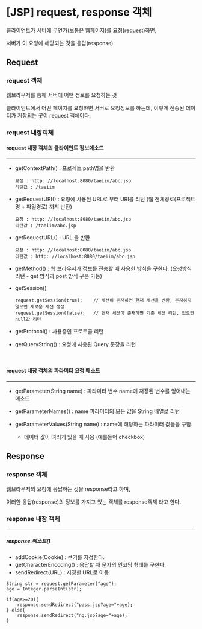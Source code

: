# [JSP] request, response 객체

클라이언트가 서버에 무언가(보통은 웹페이지)를 요청(request)하면, 

서버가 이 요청에 해당되는 것을 응답(response)



## Request

### request 객체

웹브라우저를 통해 서버에 어떤 정보를 요청하는 것

클라이언트에서 어떤 페이지를 요청하면 서버로 요청정보를 하는데, 이렇게 전송된 데이터가 저장되는 곳이 request 객체이다.



### request 내장객체

#### request 내장 객체의 클라이언트 정보메소드

---
 
- getContextPath() : 프로젝트 path명을 반환

  ```
  요청 : http: //localhost:8080/taeiim/abc.jsp
  리턴값 : /taeiim
  ```

- getRequestURI() :  요청에 사용된 URL로 부터 URI를 리턴  (웹 전체경로(프로젝트명 + 파일경로) 까지 반환)

  ```
  요청 : http: //localhost:8080/taeiim/abc.jsp
  리턴값 : /taeiim/abc.jsp
  ```

- getRequestURL() : URL 을 반환

  ```
  요청 : http: //localhost:8080/taeiim/abc.jsp
  리턴값 : http: //localhost:8080/taeiim/abc.jsp
  ```

- getMethod() : 웹 브라우저가 정보를 전송할 때 사용한 방식을 구한다.  (요청방식 리턴 - get 방식과 post 방식 구분 가능)

- getSession() 

  ```
  request.getSession(true);    // 세션이 존재하면 현재 세션을 반환, 존재하지 않으면 새로운 세션 생성
  request.getSession(false);   // 현재 세션이 존재하면 기존 세션 리턴, 없으면 null값 리턴
  ```

- getProtocol() : 사용중인 프로토콜 리턴

- getQueryString() : 요청에 사용된 Query 문장을 리턴

  ​


#### request 내장 객체의 파라미터 요청 메소드

---

- getParameter(String name) : 파라미터 변수 name에 저장된 변수를 얻어내는 메소드


- getParameterNames() : name 파라미터의 모든 값을 String 배열로 리턴
- getParameterValues(String name) : name에 해당하는 파라미터 값들을 구함.
  - 데이터 값이 여러개 있을 때 사용 (예를들어 checkbox)





## Response 

### response 객체

웹브라우저의 요청에 응답하는 것을 response라고 하며,

이러한 응답(response)의 정보를 가지고 있는 객체를 response객체 라고 한다.



### response 내장 객체

---

##### **response.메소드()**

- addCookie(Cookie) : 쿠키를 지정한다.
- getCharacterEncoding() : 응답할 때 문자의 인코딩 형태를 구한다.
- sendRedirect(URL) : 지정한 URL로 이동

~~~~
String str = request.getParameter("age");
age = Integer.parseInt(str);

if(age>=20){	
	response.sendRedirect("pass.jsp?age="+age);
} else{
    response.sendRedirect("ng.jsp?age="+age);
}
~~~~
